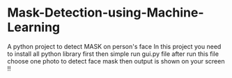 # Mask-Detection-using-Machine-Learning
A python project to detect MASK on person's face
In this project you need to install all python library first
then simple run gui.py file
after run this file choose one photo to detect face mask 
then output is shown on your screen !!


